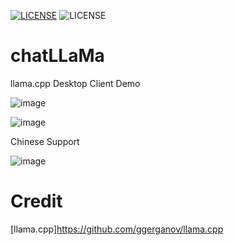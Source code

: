 [![LICENSE](https://img.shields.io/badge/license-Anti%20996-red.svg)](https://github.com/996icu/996.ICU/blob/master/LICENSE)
![LICENSE](https://img.shields.io/badge/license-MIT-blue.svg)


# chatLLaMa
llama.cpp Desktop Client Demo 

![image](https://user-images.githubusercontent.com/81917660/227718580-3c55a4b0-117d-4661-a4ea-1ac5a87244d6.png)

![image](https://user-images.githubusercontent.com/81917660/227721934-a1f4d29e-7783-4a78-a042-1892059f41fb.png)

Chinese Support

![image](https://user-images.githubusercontent.com/81917660/227727428-0f655f1c-760c-4142-98b7-13d74c1fb000.png)


# Credit
[llama.cpp]https://github.com/ggerganov/llama.cpp
